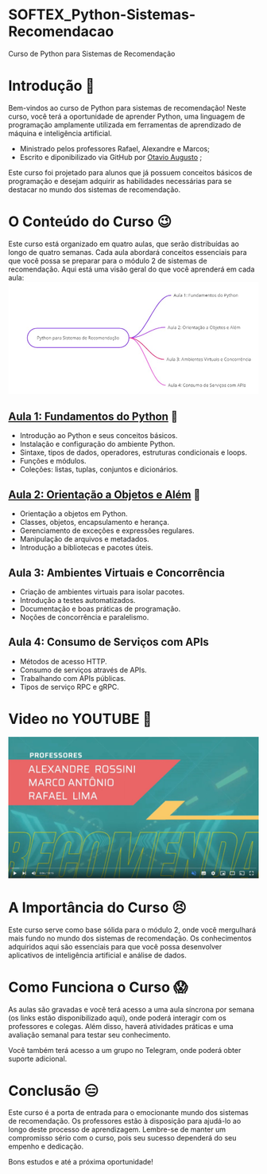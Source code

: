 # SOFTEX_Python-Sistemas-Recomendacao
 Curso de Python para Sistemas de Recomendação

# Introdução :book:
Bem-vindos ao curso de Python para sistemas de recomendação! Neste curso, você terá a oportunidade de aprender Python, uma linguagem de programação amplamente utilizada em ferramentas de aprendizado de máquina e inteligência artificial. 

* Ministrado pelos professores Rafael, Alexandre e Marcos;
* Escrito e diponibilizado via GitHub por [Otavio Augusto](https://github.com/otavioaugust1) ;

Este curso foi projetado para alunos que já possuem conceitos básicos de programação e desejam adquirir as habilidades necessárias para se destacar no mundo dos sistemas de recomendação.

# O Conteúdo do Curso :wink:
Este curso está organizado em quatro aulas, que serão distribuídas ao longo de quatro semanas. Cada aula abordará conceitos essenciais para que você possa se preparar para o módulo 2 de sistemas de recomendação. Aqui está uma visão geral do que você aprenderá em cada aula:
![imagem](img/mapa_g1.jpg) 

## [Aula 1: Fundamentos do Python](/Aula_1/_Aula_1.md) :link:
-  Introdução ao Python e seus conceitos básicos.
-  Instalação e configuração do ambiente Python.
-  Sintaxe, tipos de dados, operadores, estruturas condicionais e loops.
-  Funções e módulos.
-  Coleções: listas, tuplas, conjuntos e dicionários.

## [Aula 2: Orientação a Objetos e Além](/Aula_2/_Aula_2.md) :link:
-  Orientação a objetos em Python.
-  Classes, objetos, encapsulamento e herança.
-  Gerenciamento de exceções e expressões regulares.
-  Manipulação de arquivos e metadados.
-  Introdução a bibliotecas e pacotes úteis.

## Aula 3: Ambientes Virtuais e Concorrência
-  Criação de ambientes virtuais para isolar pacotes.
-  Introdução a testes automatizados.
-  Documentação e boas práticas de programação.
-  Noções de concorrência e paralelismo.

## Aula 4: Consumo de Serviços com APIs
-  Métodos de acesso HTTP.
-  Consumo de serviços através de APIs.
-  Trabalhando com APIs públicas.
-  Tipos de serviço RPC e gRPC.

# Video no YOUTUBE :movie_camera:
[![youtube](img/capa_y.jpg)](https://youtu.be/1HBW5EuTsTI) 

# A Importância do Curso :persevere:
Este curso serve como base sólida para o módulo 2, onde você mergulhará mais fundo no mundo dos sistemas de recomendação. Os conhecimentos adquiridos aqui são essenciais para que você possa desenvolver aplicativos de inteligência artificial e análise de dados.

# Como Funciona o Curso :scream:
As aulas são gravadas e você terá acesso a uma aula síncrona por semana (os links estão disponibilizado aqui), onde poderá interagir com os professores e colegas. Além disso, haverá atividades práticas e uma avaliação semanal para testar seu conhecimento. 

Você também terá acesso a um grupo no Telegram, onde poderá obter suporte adicional.

# Conclusão :expressionless:
Este curso é a porta de entrada para o emocionante mundo dos sistemas de recomendação. Os professores estão à disposição para ajudá-lo ao longo deste processo de aprendizagem. Lembre-se de manter um compromisso sério com o curso, pois seu sucesso dependerá do seu empenho e dedicação.

Bons estudos e até a próxima oportunidade!